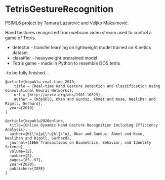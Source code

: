 # TetrisGestureRecognition

PSIML6 project by Tamara Lazarević and Veljko Maksimović.

Hand hestures recognized from webcam video stream used to control a game of Tetris.
- detector - transfer learning on lightweight model trained on Kinetics dataset
- classifier - heavyweight pretrained model
- Tetris game - made in Python to resemble DOS tetris

-to be fully finished...

``` 
@article{kopuklu_real-time_2019,
	title = {Real-time Hand Gesture Detection and Classification Using Convolutional Neural Networks},
	url = {http://arxiv.org/abs/1901.10323},
	author = {Köpüklü, Okan and Gunduz, Ahmet and Kose, Neslihan and Rigoll, Gerhard},
  year={2019}
}

@article{kopuklu2020online,
  title={Online Dynamic Hand Gesture Recognition Including Efficiency Analysis},
  author={K{\"o}p{\"u}kl{\"u}, Okan and Gunduz, Ahmet and Kose, Neslihan and Rigoll, Gerhard},
  journal={IEEE Transactions on Biometrics, Behavior, and Identity Science},
  volume={2},
  number={2},
  pages={85--97},
  year={2020},
  publisher={IEEE}
}
```
